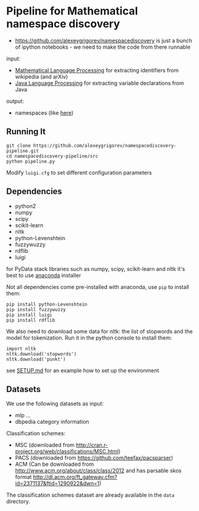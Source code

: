 # Pipeline for Mathematical namespace discovery

- https://github.com/alexeygrigorev/namespacediscovery is just a bunch of ipython notebooks - we need to make the code from there runnable

input:

- [Mathematical Language Processing](https://github.com/TU-Berlin/project-mlp) for extracting identifiers from wikipedia (and arXiv)
- [Java Language Processing](https://github.com/alexeygrigorev/JLP) for extracting variable declarations from Java

output:

- namespaces (like [here](http://0agr.ru/wiki/index.php/Discovered_namespaces))


## Running It

    git clone https://github.com/alexeygrigorev/namespacediscovery-pipeline.git
    cd namespacediscovery-pipeline/src
    python pipeline.py


Modify `luigi.cfg` to set different configuration parameters 

## Dependencies 

- python2
- numpy 
- scipy
- scikit-learn
- nltk
- python-Levenshtein
- fuzzywuzzy
- rdflib
- luigi 


for PyData stack libraries such as numpy, scipy, scikit-learn and nltk 
it's best to use [anaconda](http://docs.continuum.io/anaconda/install) 
installer 

Not all dependencies come pre-installed with anaconda, use `pip` to install them:

    pip install python-Levenshtein
    pip install fuzzywuzzy
    pip install luigi
    pip install rdflib


We also need to download some data for nltk: the list of stopwords and the model 
for tokenization. Run it in the python console to install them:

    import nltk
    nltk.download('stopwords')
    nltk.download('punkt')


see [SETUP.md](SETUP.md) for an example how to set up the environment


## Datasets 

We use the following datasets as input:


- mlp ... 
- dbpedia category information


Classification schemes:

- MSC (downloaded from http://cran.r-project.org/web/classifications/MSC.html)
- PACS (downloaded from https://github.com/teefax/pacsparser)
- ACM (Can be downloaded from http://www.acm.org/about/class/class/2012 and has parsable skos format http://dl.acm.org/ft_gateway.cfm?id=2371137&ftid=1290922&dwn=1)

The classification schemes dataset are already available in the `data` directory.

